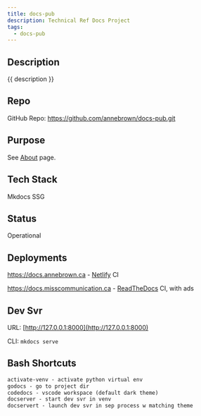 ```yaml
---
title: docs-pub
description: Technical Ref Docs Project
tags:
  - docs-pub
---
```


## Description

{{ description }}

## Repo

GitHub Repo: <https://github.com/annebrown/docs-pub.git>

## Purpose

See [About](../../../about.md)  page.

## Tech Stack

Mkdocs SSG

## Status

Operational

## Deployments

<https://docs.annebrown.ca> - [Netlify](https://app.netlify.com "Official Site") CI

<https://docs.misscommunication.ca> - [ReadTheDocs](https://www.readthedocs.org) CI, with ads

## Dev Svr

URL: [http://127.0.0.1:8000](http://127.0.0.1:8000)

CLI: ```mkdocs serve```

## Bash Shortcuts

```txt
activate-venv - activate python virtual env
godocs - go to project dir
codedocs - vscode workspace (default dark theme)
docserver - start dev svr in venv
docservert - launch dev svr in sep process w matching theme
```
